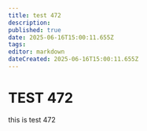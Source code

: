```yaml
---
title: test 472
description: 
published: true
date: 2025-06-16T15:00:11.655Z
tags: 
editor: markdown
dateCreated: 2025-06-16T15:00:11.655Z
---
```


# TEST 472
this is test 472
